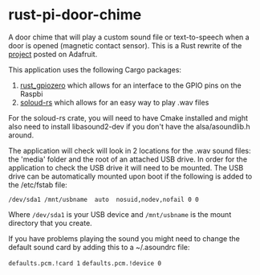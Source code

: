 # rust-pi-door-chime
A door chime that will play a custom sound file or text-to-speech when a door is opened (magnetic contact sensor). This is a Rust rewrite of the [project](https://learn.adafruit.com/sitcom-sfx-door-trigger/code) posted on Adafruit.


This application uses the following Cargo packages:

1. [rust_gpiozero](https://github.com/rahul-thakoor/rust_gpiozero) which allows for an interface to the GPIO pins on the Raspbi
2. [soloud-rs](https://github.com/MoAlyousef/soloud-rs) which allows for an easy way to play .wav files

For the soloud-rs crate, you will need to have Cmake installed and might also need to install libasound2-dev if you don't have the alsa/asoundlib.h around.

The application will check will look in 2 locations for the .wav sound files: the 'media' folder and the root of an attached USB drive. In order for the application to check the USB drive it will need to be mounted. The USB drive can be automatically mounted upon boot if the following is added to the /etc/fstab file:

`/dev/sda1 /mnt/usbname  auto  nosuid,nodev,nofail 0 0`

Where `/dev/sda1` is your USB device and `/mnt/usbname` is the mount directory that you create.

If you have problems playing the sound you might need to change the default sound card by adding this to a ~/.asoundrc file:

`defaults.pcm.!card 1`
`defaults.pcm.!device 0`
